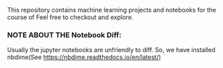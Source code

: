 This repository contains machine learning projects and notebooks for the course of 
Feel free to checkout and explore.

### NOTE ABOUT THE Notebook Diff:

Usually the jupyter notebooks are unfriendly to diff. So, we have installed nbdime(See https://nbdime.readthedocs.io/en/latest/)

